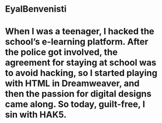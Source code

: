 # EyalBenvenisti

# When I was a teenager, I hacked the school’s e-learning platform. After the police got involved, the agreement for staying at school was to avoid hacking, so I started playing with HTML in Dreamweaver, and then the passion for digital designs came along. So today, guilt-free, I sin with HAK5.
